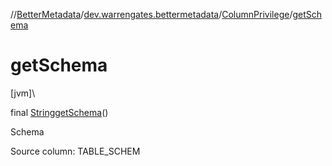 //[BetterMetadata](../../../index.md)/[dev.warrengates.bettermetadata](../index.md)/[ColumnPrivilege](index.md)/[getSchema](get-schema.md)

# getSchema

[jvm]\

final [String](https://docs.oracle.com/javase/8/docs/api/java/lang/String.html)[getSchema](get-schema.md)()

Schema

Source column: TABLE_SCHEM

